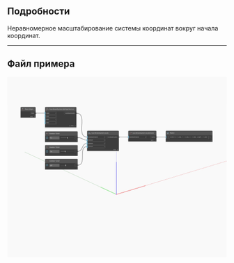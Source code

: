<!--- Autodesk.DesignScript.Geometry.CoordinateSystem.Scale(xamount, yamount, zamount) --->
<!--- 5IXBOJ4T7DGQ4FYV7OJBRP77VS7URLKC6BUG7AUFBR6QSPUYOFIA --->
## Подробности
Неравномерное масштабирование системы координат вокруг начала координат.
___
## Файл примера

![Scale (xamount, yamount, zamount)](./5IXBOJ4T7DGQ4FYV7OJBRP77VS7URLKC6BUG7AUFBR6QSPUYOFIA_img.jpg)

